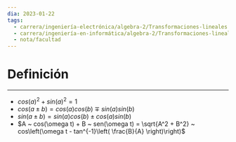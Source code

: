 ```yaml
---
dia: 2023-01-22
tags:
  - carrera/ingeniería-electrónica/algebra-2/Transformaciones-lineales
  - carrera/ingeniería-en-informática/algebra-2/Transformaciones-lineales
  - nota/facultad
---
```

# Definición
---
 * $cos(a)^2 + sin(a)^2 = 1$
 * $cos(a \pm b) = cos(a)cos(b) \mp sin(a)sin(b)$
 * $sin(a \pm b) = sin(a)cos(b) \pm cos(a)sin(b)$
 * $A ~ cos(\omega t) + B ~ sen(\omega t) = \sqrt{A^2 + B^2} ~ cos\left(\omega t - tan^{-1}\left( \frac{B}{A} \right)\right)$